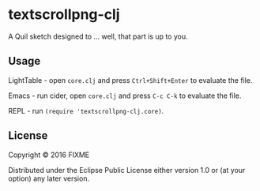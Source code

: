 # textscrollpng-clj

A Quil sketch designed to ... well, that part is up to you.

## Usage

LightTable - open `core.clj` and press `Ctrl+Shift+Enter` to evaluate the file.

Emacs - run cider, open `core.clj` and press `C-c C-k` to evaluate the file.

REPL - run `(require 'textscrollpng-clj.core)`.

## License

Copyright © 2016 FIXME

Distributed under the Eclipse Public License either version 1.0 or (at
your option) any later version.
